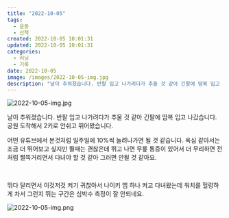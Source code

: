 ```yaml
---
title: "2022-10-05"
tags:
  - 운동
  - 산책
created: 2022-10-05 10:01:31
updated: 2022-10-05 10:01:31
categories:
  - 러닝
  - 기록
date: 2022-10-05
image: /images/2022-10-05-img.jpg
description: "날이 추워졌습니다. 반팔 입고 나가려다가 추울 것 같아 긴팔에 땀복 입고 나갔습니다. 공원 도착해서 2키로 안쉬고 뛰어봤습니다. 어떤 유튜브에서 본것처럼 일주일에 10%씩 늘려나가면 될 것 같습니다. 욕심 같아서는 조금 더 뛰어보고 싶지만 뛸때는 괜찮은데 뛰고 나면 무릎 통증이 있어서 "
---
```


![2022-10-05-img.jpg](/images/2022-10-05-img.jpg)
 
 

날이 추워졌습니다. 반팔 입고 나가려다가 추울 것 같아 긴팔에 땀복 입고 나갔습니다. 공원 도착해서 2키로 안쉬고 뛰어봤습니다.

어떤 유튜브에서 본것처럼 일주일에 10%씩 늘려나가면 될 것 같습니다. 욕심 같아서는 조금 더 뛰어보고 싶지만 뛸때는 괜찮은데 뛰고 나면 무릎 통증이 있어서 더 무리하면 전처럼 쩔뚝거리면서 다녀야 할 것 같아 그러면 안될 것 같아요.

 

뛰다 달리면서 이것저것 켜기 귀찮아서 나이키 앱 하나 켜고 다녀왔는데 워치를 헐렁하게 차서 그런지 뛰는 구간은 심박수 측정이 잘 안되네요.

 
 ![2022-10-05-img.png](/images/2022-10-05-img.png)
